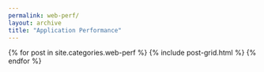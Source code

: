 ```yaml
---
permalink: web-perf/
layout: archive
title: "Application Performance"
---
```

<div class="tiles">
{% for post in site.categories.web-perf %}
	{% include post-grid.html %}
{% endfor %}
</div>
